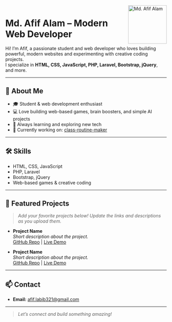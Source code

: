 <img src="https://github.com/md-afif-alam.png" width="120" alt="Md. Afif Alam" align="right" />

# Md. Afif Alam – Modern Web Developer

Hi! I’m Afif, a passionate student and web developer who loves building powerful, modern websites and experimenting with creative coding projects.  
I specialize in **HTML, CSS, JavaScript, PHP, Laravel, Bootstrap, jQuery**, and more.

---

## 🚀 About Me

- 🎓 Student & web development enthusiast
- 💻 Love building web-based games, brain boosters, and simple AI projects
- 🔧 Always learning and exploring new tech
- 🌱 Currently working on: [class-routine-maker](https://github.com/md-afif-alam/class-routine-maker)

---

## 🛠️ Skills

- HTML, CSS, JavaScript
- PHP, Laravel
- Bootstrap, jQuery
- Web-based games & creative coding

---

## 🌟 Featured Projects

> _Add your favorite projects below! Update the links and descriptions as you upload them._

- **Project Name**  
  _Short description about the project._  
  [GitHub Repo](#) | [Live Demo](#)

- **Project Name**  
  _Short description about the project._  
  [GitHub Repo](#) | [Live Demo](#)

---

## 📫 Contact

- **Email:** afif.labib321@gmail.com

---

> _Let’s connect and build something amazing!_
